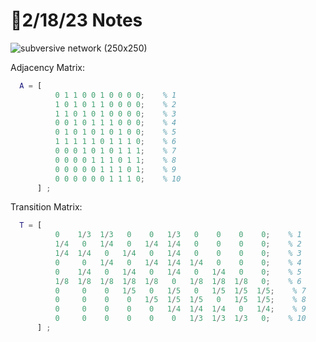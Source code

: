# 📝2/18/23 Notes


![subversive network (250x250)](https://user-images.githubusercontent.com/111261353/219901195-4076868e-7e46-4930-ab98-48b0a28e06ee.png)


Adjacency Matrix:
```matlab
  A = [
          0 1 1 0 0 1 0 0 0 0;    % 1
          1 0 1 0 1 1 0 0 0 0;    % 2
          1 1 0 1 0 1 0 0 0 0;    % 3
          0 0 1 0 1 1 1 0 0 0;    % 4
          0 1 0 1 0 1 0 1 0 0;    % 5
          1 1 1 1 1 0 1 1 1 0;    % 6
          0 0 0 1 0 1 0 1 1 1;    % 7
          0 0 0 0 1 1 1 0 1 1;    % 8
          0 0 0 0 0 1 1 1 0 1;    % 9
          0 0 0 0 0 0 1 1 1 0;    % 10
      ] ;
```

Transition Matrix:
```matlab
  T = [
          0    1/3  1/3   0    0   1/3   0    0    0    0;    % 1
          1/4   0   1/4   0   1/4  1/4   0    0    0    0;    % 2
          1/4  1/4   0   1/4   0   1/4   0    0    0    0;    % 3
          0     0   1/4   0   1/4  1/4  1/4   0    0    0;    % 4
          0    1/4   0   1/4   0   1/4   0   1/4   0    0;    % 5
          1/8  1/8  1/8  1/8  1/8   0   1/8  1/8  1/8   0;    % 6
          0     0    0   1/5   0   1/5   0   1/5  1/5  1/5;    % 7
          0     0    0    0   1/5  1/5  1/5   0   1/5  1/5;    % 8
          0     0    0    0    0   1/4  1/4  1/4   0   1/4;    % 9
          0     0    0    0    0    0   1/3  1/3  1/3   0;    % 10
      ] ;
```
